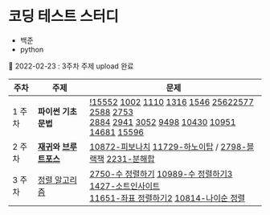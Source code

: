 # 코딩 테스트 스터디

- 백준
- python

🚀 2022-02-23 : 3주차 주제 upload 완료

|주차|주제|문제|
|---|---|---|
|1 주차| <strong>파이썬 기초 문법</strong> | [!15552](src/!15552.py) [1002](src/1002.py) [1110](src/1110.py) [1316](src/1316.py) [1546](src/1546.py) [2562](src/2562.py)[2577](src/2577.py) [2588](src/2588.py) [2753](src/2753.py)<br>[2884](src/2884.py) [2941](src/2941.py) [3052](src/3052.py) [9498](src/9498.py) [10430](1src/0430.py) [10951](src/10951.py) [14681](src/14681.py) [15596](src/15596.py)|
|2 주차| <strong>[재귀](https://jangbageum.tistory.com/14)와 [브루트포스](https://jangbageum.tistory.com/15)</strong> | [10872-피보나치](src/10872.py) [11729-하노이탑](src/11729.py) / [2798-블랙잭](src/2798.py) [2231-분해합](src/2231.py)|
|3 주차|[정렬 알고리즘](https://jangbageum.tistory.com/16)|[2750-수 정렬하기](src/2750.py) [10989-수 정렬하기3](src/10989.py) [1427-소트인사이트](src/1427.py)<br>[11651-좌표 정렬하기2](src/11651.py) [10814-나이순 정렬](src/10814.py)|

